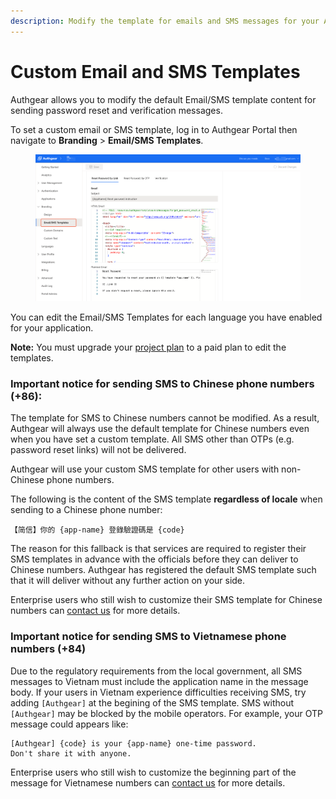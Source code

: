 ```yaml
---
description: Modify the template for emails and SMS messages for your Authgear project.
---
```


# Custom Email and SMS Templates

Authgear allows you to modify the default Email/SMS template content for sending password reset and verification messages.

To set a custom email or SMS template, log in to Authgear Portal then navigate to **Branding** > **Email/SMS Templates**.

<figure><img src="../../.gitbook/assets/authgear-custom-email-template.png" alt=""><figcaption></figcaption></figure>

You can edit the Email/SMS Templates for each language you have enabled for your application.

**Note:** You must upgrade your [project plan](https://docs.authgear.com/reference/billing-faq) to a paid plan to edit the templates.

### Important notice for sending SMS to Chinese phone numbers (+86):

The template for SMS to Chinese numbers cannot be modified. As a result, Authgear will always use the default template for Chinese numbers even when you have set a custom template. All SMS other than OTPs (e.g. password reset links) will not be delivered.

Authgear will use your custom SMS template for other users with non-Chinese phone numbers.

The following is the content of the SMS template **regardless of locale** when sending to a Chinese phone number:&#x20;

```
【简信】你的 {app-name} 登錄驗證碼是 {code}
```

The reason for this fallback is that services are required to register their SMS templates in advance with the officials before they can deliver to Chinese numbers. Authgear has registered the default SMS template such that it will deliver without any further action on your side.

Enterprise users who still wish to customize their SMS template for Chinese numbers can [contact us](https://www.authgear.com/schedule-demo) for more details.

### Important notice for sending SMS to Vietnamese phone numbers (+84)

Due to the regulatory requirements from the local government, all SMS messages to Vietnam must include the application name in the message body. If your users in Vietnam experience difficulties receiving SMS, try adding `[Authgear]` at the begining of the SMS template. SMS without `[Authgear]` may be blocked by the mobile operators.  For example, your OTP message could appears like:

```
[Authgear] {code} is your {app-name} one-time password.
Don't share it with anyone.
```

Enterprise users who still wish to customize the beginning part of the message for Vietnamese numbers can [contact us](https://www.authgear.com/schedule-demo) for more details.
